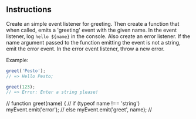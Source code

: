 ## Instructions

Create an simple event listener for greeting. Then create a function that when called,
emits a 'greeting' event with the given name. In the event listener, log `hello ${name}`
in the console. Also create an error listener. If the name argument passed to the function
emitting the event is not a string, emit the error event. In the error event listener,
throw a new error.

Example:

```js
greet('Pesto');
// => Hello Pesto;

greet(123);
// => Error: Enter a string please!
```

// function greet(name) {
//   if (typeof name !== 'string') myEvent.emit('error');
//   else myEvent.emit('greet', name);
// 
